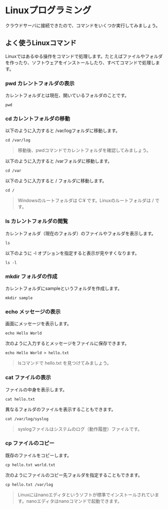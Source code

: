 # Linuxプログラミング

クラウドサーバに接続できたので、コマンドをいくつか実行してみましょう。

## よく使うLinuxコマンド

Linuxではあるゆる操作をコマンドで処理します。たとえばファイルやフォルダを作ったり、ソフトウェアをインストールしたり、すべてコマンドで処理します。

### pwd カレントフォルダの表示

カレントフォルダとは現在、開いているフォルダのことです。

```
pwd
```

### cd カレントフォルダの移動

以下のように入力すると /var/logフォルダに移動します。

```
cd /var/log
```

> 移動後、pwdコマンドでカレントフォルダを確認してみましょう。

以下のように入力すると /varフォルダに移動します。

```
cd /var
```

以下のように入力すると / フォルダに移動します。

```
cd /
```

> Windowsのルートフォルダは C:¥ です。Linuxのルートフォルダは / です。


### ls カレントフォルダの閲覧

カレントフォルダ（現在のフォルダ）のファイルやフォルダを表示します。

```
ls
```

以下のように -l オプションを指定すると表示が見やすくなります。

```
ls -l
```


### mkdir フォルダの作成

カレントフォルダにsampleというフォルダを作成します。

```
mkdir sample
```

### echo メッセージの表示

画面にメッセージを表示します。

```
echo Hello World
```

次のように入力するとメッセージをファイルに保存できます。

```
echo Hello World > hello.txt
```

> lsコマンドで hello.txt を見つけてみましょう。


### cat ファイルの表示

ファイルの中身を表示します。

```
cat hello.txt
```

異なるフォルダのファイルを表示することもできます。

```
cat /var/log/syslog
```

> syslogファイルはシステムのログ（動作履歴）ファイルです。

### cp ファイルのコピー

既存のファイルをコピーします。

```
cp hello.txt world.txt
```

次のようにファイルのコピー先フォルダを指定することもできます。

```
cp hello.txt /var/log
```


> Linuxにはnanoエディタというソフトが標準でインストールされています。nanoエディタはnanoコマンドで起動できます。
